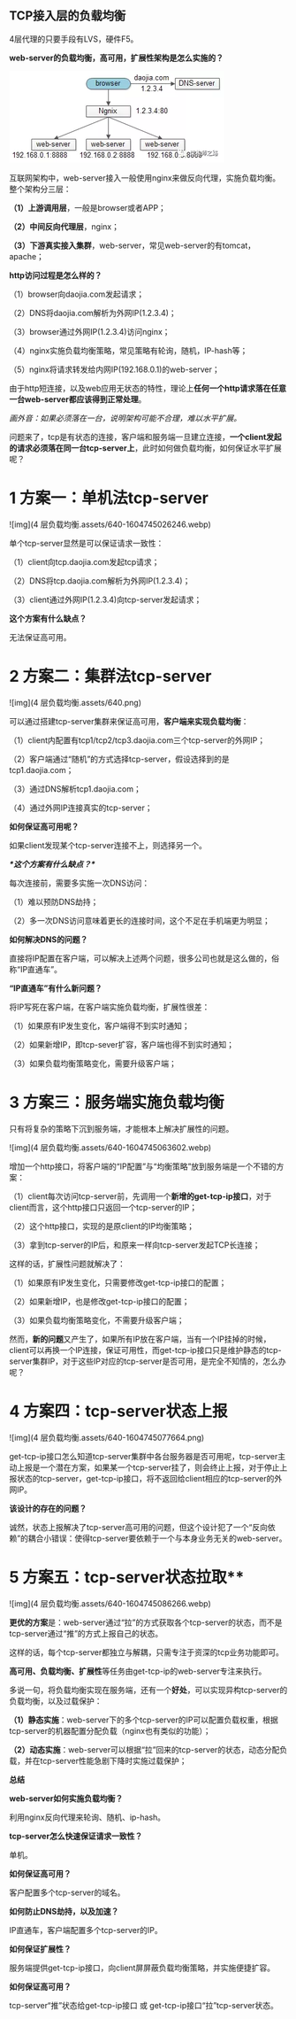 ## TCP接入层的负载均衡

4层代理的只要手段有LVS，硬件F5。

**web-server的负载均衡，高可用，扩展性架构是怎么实施的？**

![img](TCP%E6%8E%A5%E5%85%A5%E5%B1%82%E7%9A%84%E8%B4%9F%E8%BD%BD%E5%9D%87%E8%A1%A1%E3%80%81%E9%AB%98%E5%8F%AF%E7%94%A8%E3%80%81%E6%89%A9%E5%B1%95%E6%80%A7%E6%9E%B6%E6%9E%84.assets/640.webp)

互联网架构中，web-server接入一般使用nginx来做反向代理，实施负载均衡。整个架构分三层：

**（1）上游调用层**，一般是browser或者APP；

**（2）中间反向代理层**，nginx；

**（3）下游真实接入集群**，web-server，常见web-server的有tomcat，apache；

 

**http访问过程是怎么样的？**

（1）browser向daojia.com发起请求；

（2）DNS将daojia.com解析为外网IP(1.2.3.4)；

（3）browser通过外网IP(1.2.3.4)访问nginx；

（4）nginx实施负载均衡策略，常见策略有轮询，随机，IP-hash等；

（5）nginx将请求转发给内网IP(192.168.0.1)的web-server；

 

由于http短连接，以及web应用无状态的特性，理论上**任何一个http请求落在任意一台web-server都应该得到正常处理**。

*画外音：如果必须落在一台，说明架构可能不合理，难以水平扩展。*

 

问题来了，tcp是有状态的连接，客户端和服务端一旦建立连接，**一个client发起的请求必须落在同一台tcp-server上**，此时如何做负载均衡，如何保证水平扩展呢？

 

# 1 方案一：单机法tcp-server

![img](4 层负载均衡.assets/640-1604745026246.webp)

单个tcp-server显然是可以保证请求一致性：

（1）client向tcp.daojia.com发起tcp请求；

（2）DNS将tcp.daojia.com解析为外网IP(1.2.3.4)；

（3）client通过外网IP(1.2.3.4)向tcp-server发起请求；

 

**这个方案有什么缺点？**

无法保证高可用。

 

# 2 方案二：集群法tcp-server 

![img](4 层负载均衡.assets/640.png)

可以通过搭建tcp-server集群来保证高可用，**客户端来实现负载均衡**：

（1）client内配置有tcp1/tcp2/tcp3.daojia.com三个tcp-server的外网IP；

（2）客户端通过“随机”的方式选择tcp-server，假设选择到的是tcp1.daojia.com；

（3）通过DNS解析tcp1.daojia.com；

（4）通过外网IP连接真实的tcp-server；

 

**如何保证高可用呢？**

如果client发现某个tcp-server连接不上，则选择另一个。

 

***\*这个方案有什么缺点？\****

每次连接前，需要多实施一次DNS访问：

（1）难以预防DNS劫持；

（2）多一次DNS访问意味着更长的连接时间，这个不足在手机端更为明显；

 

**如何解决DNS的问题？**

直接将IP配置在客户端，可以解决上述两个问题，很多公司也就是这么做的，俗称“IP直通车”。

 

**“IP直通车”有什么新问题？**

将IP写死在客户端，在客户端实施负载均衡，扩展性很差：

（1）如果原有IP发生变化，客户端得不到实时通知；

（2）如果新增IP，即tcp-sever扩容，客户端也得不到实时通知；

（3）如果负载均衡策略变化，需要升级客户端；

 

# 3 方案三：服务端实施负载均衡

只有将复杂的策略下沉到服务端，才能根本上解决扩展性的问题。

![img](4 层负载均衡.assets/640-1604745063602.webp)

增加一个http接口，将客户端的“IP配置”与“均衡策略”放到服务端是一个不错的方案：

（1）client每次访问tcp-server前，先调用一个**新增的get-tcp-ip接口**，对于client而言，这个http接口只返回一个tcp-server的IP；

（2）这个http接口，实现的是原client的IP均衡策略；

（3）拿到tcp-server的IP后，和原来一样向tcp-server发起TCP长连接；

 

这样的话，扩展性问题就解决了：

（1）如果原有IP发生变化，只需要修改get-tcp-ip接口的配置；

（2）如果新增IP，也是修改get-tcp-ip接口的配置；

（3）如果负载均衡策略变化，不需要升级客户端；

 

然而，**新的问题**又产生了，如果所有IP放在客户端，当有一个IP挂掉的时候，client可以再换一个IP连接，保证可用性，而get-tcp-ip接口只是维护静态的tcp-server集群IP，对于这些IP对应的tcp-server是否可用，是完全不知情的，怎么办呢？

 

# 4 方案四：tcp-server状态上报 

![img](4 层负载均衡.assets/640-1604745077664.png)

get-tcp-ip接口怎么知道tcp-server集群中各台服务器是否可用呢，tcp-server主动上报是一个潜在方案，如果某一个tcp-server挂了，则会终止上报，对于停止上报状态的tcp-server，get-tcp-ip接口，将不返回给client相应的tcp-server的外网IP。

 

**该设计的存在的问题？**

诚然，状态上报解决了tcp-server高可用的问题，但这个设计犯了一个“反向依赖”的耦合小错误：使得tcp-server要依赖于一个与本身业务无关的web-server。

 

# 5  方案五：tcp-server状态拉取**

![img](4 层负载均衡.assets/640-1604745086266.webp)

**更优的方案**是：web-server通过“拉”的方式获取各个tcp-server的状态，而不是tcp-server通过“推”的方式上报自己的状态。

 

这样的话，每个tcp-server都独立与解耦，只需专注于资深的tcp业务功能即可。



**高可用、负载均衡、扩展性**等任务由get-tcp-ip的web-server专注来执行。

 

多说一句，将负载均衡实现在服务端，还有一个**好处**，可以实现异构tcp-server的负载均衡，以及过载保护：

**（1）静态实施**：web-server下的多个tcp-server的IP可以配置负载权重，根据tcp-server的机器配置分配负载（nginx也有类似的功能）；

**（2）动态实施**：web-server可以根据“拉”回来的tcp-server的状态，动态分配负载，并在tcp-server性能急剧下降时实施过载保护；

 

**总结**

**web-server如何实施负载均衡？**

利用nginx反向代理来轮询、随机、ip-hash。

 

**tcp-server怎么快速保证请求一致性？**

单机。

 

**如何保证高可用？**

客户配置多个tcp-server的域名。

 

**如何防止DNS劫持，以及加速？**

IP直通车，客户端配置多个tcp-server的IP。

 

**如何保证扩展性？**

服务端提供get-tcp-ip接口，向client屏屏蔽负载均衡策略，并实施便捷扩容。

 

**如何保证高可用？**

tcp-server“推”状态给get-tcp-ip接口 或 get-tcp-ip接口“拉”tcp-server状态。

